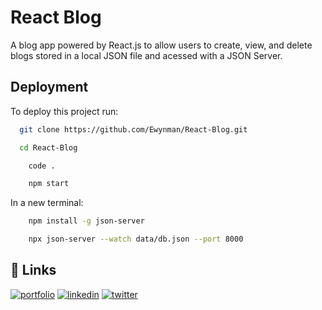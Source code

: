 

# React Blog

A blog app powered by React.js to allow users to create, view, and delete blogs stored 
in a local JSON file and acessed with a JSON Server.


## Deployment

To deploy this project run:

```bash
  git clone https://github.com/Ewynman/React-Blog.git
```

```bash
  cd React-Blog
```
```bash
    code .
```

```bash
    npm start
```

In a new terminal:
```bash 
    npm install -g json-server
```
```bash 
    npx json-server --watch data/db.json --port 8000
```

## 🔗 Links
[![portfolio](https://img.shields.io/badge/my_portfolio-000?style=for-the-badge&logo=ko-fi&logoColor=white)](http://www.meeteddie.tech/)
[![linkedin](https://img.shields.io/badge/linkedin-0A66C2?style=for-the-badge&logo=linkedin&logoColor=white)](https://www.linkedin.com/in/edward-wynman/)
[![twitter](https://img.shields.io/badge/twitter-1DA1F2?style=for-the-badge&logo=twitter&logoColor=white)](https://twitter.com/EddieWynman?lang=en)


